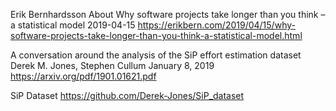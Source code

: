 



Erik Bernhardsson    About
Why software projects take longer than you think – a statistical model
2019-04-15
https://erikbern.com/2019/04/15/why-software-projects-take-longer-than-you-think-a-statistical-model.html

A conversation around the analysis of the SiP effort estimation dataset
Derek M. Jones, Stephen Cullum
January 8, 2019
https://arxiv.org/pdf/1901.01621.pdf

SiP Dataset
https://github.com/Derek-Jones/SiP_dataset
